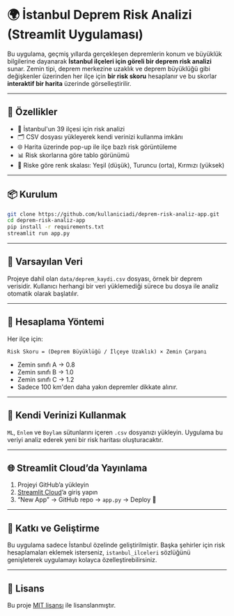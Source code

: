 
# 🌍 İstanbul Deprem Risk Analizi (Streamlit Uygulaması)

Bu uygulama, geçmiş yıllarda gerçekleşen depremlerin konum ve büyüklük bilgilerine dayanarak **İstanbul ilçeleri için göreli bir deprem risk analizi** sunar. Zemin tipi, deprem merkezine uzaklık ve deprem büyüklüğü gibi değişkenler üzerinden her ilçe için **bir risk skoru** hesaplanır ve bu skorlar **interaktif bir harita** üzerinde görselleştirilir.

---

## 🚀 Özellikler

- 📍 İstanbul'un 39 ilçesi için risk analizi
- 🗂️ CSV dosyası yükleyerek kendi verinizi kullanma imkânı
- 🌐 Harita üzerinde pop-up ile ilçe bazlı risk görüntüleme
- 📊 Risk skorlarına göre tablo görünümü
- 🎨 Riske göre renk skalası: Yeşil (düşük), Turuncu (orta), Kırmızı (yüksek)

---

## 📦 Kurulum

```bash
git clone https://github.com/kullaniciadi/deprem-risk-analiz-app.git
cd deprem-risk-analiz-app
pip install -r requirements.txt
streamlit run app.py
```

---

## 📁 Varsayılan Veri

Projeye dahil olan `data/deprem_kaydi.csv` dosyası, örnek bir deprem verisidir. Kullanıcı herhangi bir veri yüklemediği sürece bu dosya ile analiz otomatik olarak başlatılır.

---

## 🔄 Hesaplama Yöntemi

Her ilçe için:

```
Risk Skoru = (Deprem Büyüklüğü / İlçeye Uzaklık) × Zemin Çarpanı
```

- Zemin sınıfı A → 0.8
- Zemin sınıfı B → 1.0
- Zemin sınıfı C → 1.2
- Sadece 100 km'den daha yakın depremler dikkate alınır.

---

## 🧪 Kendi Verinizi Kullanmak

`ML`, `Enlem` ve `Boylam` sütunlarını içeren `.csv` dosyanızı yükleyin. Uygulama bu veriyi analiz ederek yeni bir risk haritası oluşturacaktır.

---

## 🌐 Streamlit Cloud’da Yayınlama

1. Projeyi GitHub’a yükleyin
2. [Streamlit Cloud](https://streamlit.io/cloud)’a giriş yapın
3. “New App” → GitHub repo → `app.py` → Deploy 🎉

---

## 🧠 Katkı ve Geliştirme

Bu uygulama sadece İstanbul özelinde geliştirilmiştir. Başka şehirler için risk hesaplamaları eklemek isterseniz, `istanbul_ilceleri` sözlüğünü genişleterek uygulamayı kolayca özelleştirebilirsiniz.

---

## 📜 Lisans

Bu proje [MIT lisansı](https://opensource.org/licenses/MIT) ile lisanslanmıştır.
